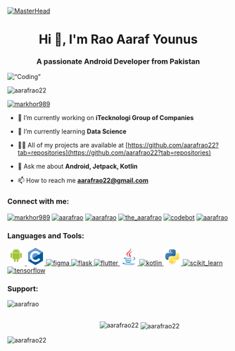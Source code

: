 [![MasterHead](https://1.bp.blogspot.com/-7A4WynwLsMw/XbBpCXG8fHI/AAAAAAAAMt4/uOa1bpLskYgrwGbllhSu2SDj_Mig8SXJQCLcBGAsYHQ/s1600/2000_600px.gif)](https://github.com/aarafrao22)

<h1 align="center">Hi 👋, I'm Rao Aaraf Younus</h1>
<h3 align="center">A passionate Android Developer from Pakistan</h3>

<img align=“right” alt= “Coding” width =“400” src =“https://cdn.dribbble.com/users/1162077/screenshots/3848914/programmer.gif”>

<p align="left"> <img src="https://komarev.com/ghpvc/?username=aarafrao22&label=Profile%20views&color=0e75b6&style=flat" alt="aarafrao22" /> </p>

<p align="left"> <a href="https://twitter.com/markhor989" target="blank"><img src="https://img.shields.io/twitter/follow/markhor989?logo=twitter&style=for-the-badge" alt="markhor989" /></a> </p>

- 🔭 I’m currently working on **iTecknologi Group of Companies**

- 🌱 I’m currently learning **Data Science**

- 👨‍💻 All of my projects are available at [https://github.com/aarafrao22?tab=repositories](https://github.com/aarafrao22?tab=repositories)

- 💬 Ask me about **Android, Jetpack, Kotlin**

- 📫 How to reach me **aarafrao22@gmail.com**

<h3 align="left">Connect with me:</h3>
<p align="left">
<a href="https://twitter.com/markhor989" target="blank"><img align="center" src="https://raw.githubusercontent.com/rahuldkjain/github-profile-readme-generator/master/src/images/icons/Social/twitter.svg" alt="markhor989" height="30" width="40" /></a>
<a href="https://linkedin.com/in/aarafrao" target="blank"><img align="center" src="https://raw.githubusercontent.com/rahuldkjain/github-profile-readme-generator/master/src/images/icons/Social/linked-in-alt.svg" alt="aarafrao" height="30" width="40" /></a>
<a href="https://kaggle.com/aarafrao" target="blank"><img align="center" src="https://raw.githubusercontent.com/rahuldkjain/github-profile-readme-generator/master/src/images/icons/Social/kaggle.svg" alt="aarafrao" height="30" width="40" /></a>
<a href="https://instagram.com/the_aarafrao" target="blank"><img align="center" src="https://raw.githubusercontent.com/rahuldkjain/github-profile-readme-generator/master/src/images/icons/Social/instagram.svg" alt="the_aarafrao" height="30" width="40" /></a>
<a href="https://www.youtube.com/c/codebot" target="blank"><img align="center" src="https://raw.githubusercontent.com/rahuldkjain/github-profile-readme-generator/master/src/images/icons/Social/youtube.svg" alt="codebot" height="30" width="40" /></a>
<a href="https://www.hackerrank.com/aarafrao" target="blank"><img align="center" src="https://raw.githubusercontent.com/rahuldkjain/github-profile-readme-generator/master/src/images/icons/Social/hackerrank.svg" alt="aarafrao" height="30" width="40" /></a>
</p>

<h3 align="left">Languages and Tools:</h3>
<p align="left"> <a href="https://developer.android.com" target="_blank" rel="noreferrer"> <img src="https://raw.githubusercontent.com/devicons/devicon/master/icons/android/android-original-wordmark.svg" alt="android" width="40" height="40"/> </a> <a href="https://www.cprogramming.com/" target="_blank" rel="noreferrer"> <img src="https://raw.githubusercontent.com/devicons/devicon/master/icons/c/c-original.svg" alt="c" width="40" height="40"/> </a> <a href="https://www.figma.com/" target="_blank" rel="noreferrer"> <img src="https://www.vectorlogo.zone/logos/figma/figma-icon.svg" alt="figma" width="40" height="40"/> </a> <a href="https://flask.palletsprojects.com/" target="_blank" rel="noreferrer"> <img src="https://www.vectorlogo.zone/logos/pocoo_flask/pocoo_flask-icon.svg" alt="flask" width="40" height="40"/> </a> <a href="https://flutter.dev" target="_blank" rel="noreferrer"> <img src="https://www.vectorlogo.zone/logos/flutterio/flutterio-icon.svg" alt="flutter" width="40" height="40"/> </a> <a href="https://www.java.com" target="_blank" rel="noreferrer"> <img src="https://raw.githubusercontent.com/devicons/devicon/master/icons/java/java-original.svg" alt="java" width="40" height="40"/> </a> <a href="https://kotlinlang.org" target="_blank" rel="noreferrer"> <img src="https://www.vectorlogo.zone/logos/kotlinlang/kotlinlang-icon.svg" alt="kotlin" width="40" height="40"/> </a> <a href="https://www.python.org" target="_blank" rel="noreferrer"> <img src="https://raw.githubusercontent.com/devicons/devicon/master/icons/python/python-original.svg" alt="python" width="40" height="40"/> </a> <a href="https://scikit-learn.org/" target="_blank" rel="noreferrer"> <img src="https://upload.wikimedia.org/wikipedia/commons/0/05/Scikit_learn_logo_small.svg" alt="scikit_learn" width="40" height="40"/> </a> <a href="https://www.tensorflow.org" target="_blank" rel="noreferrer"> <img src="https://www.vectorlogo.zone/logos/tensorflow/tensorflow-icon.svg" alt="tensorflow" width="40" height="40"/> </a> </p>

<h3 align="left">Support:</h3>
<p><a href="https://www.buymeacoffee.com/aarafrao"> <img align="left" src="https://cdn.buymeacoffee.com/buttons/v2/default-yellow.png" height="50" width="210" alt="aarafrao" /></a></p><br><br>

<p><img align="left" src="https://github-readme-stats.vercel.app/api/top-langs?username=aarafrao22&show_icons=true&locale=en&layout=compact" alt="aarafrao22" /></p>

<p>&nbsp;<img align="center" src="https://github-readme-stats.vercel.app/api?username=aarafrao22&show_icons=true&locale=en" alt="aarafrao22" /></p>

<p><img align="center" src="https://github-readme-streak-stats.herokuapp.com/?user=aarafrao22&" alt="aarafrao22" /></p>
